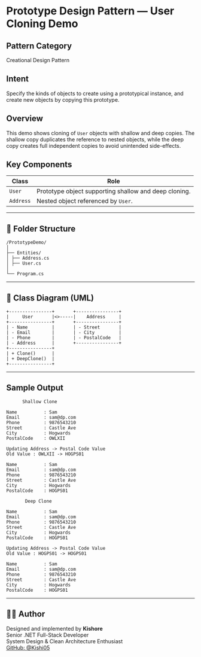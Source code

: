 ﻿# Prototype Design Pattern — User Cloning Demo

## Pattern Category
Creational Design Pattern

## Intent
Specify the kinds of objects to create using a prototypical instance, and create new objects by copying this prototype.

## Overview
This demo shows cloning of `User` objects with shallow and deep copies. The shallow copy duplicates the reference to nested objects, while the deep copy creates full independent copies to avoid unintended side-effects.

## Key Components

| Class        | Role                                     |
|--------------|------------------------------------------|
| `User`       | Prototype object supporting shallow and deep cloning. |
| `Address`    | Nested object referenced by `User`.      |

---

## 📂 Folder Structure

```
/PrototypeDemo/
│
├── Entities/
│ ├── Address.cs
│ ├── User.cs
│
└── Program.cs
```

---

## 🧱 Class Diagram (UML)

```
+----------------+       +----------------+
|     User       |<>-----|    Address     |
+----------------+       +----------------+
| - Name         |       | - Street       |
| - Email        |       | - City         |
| - Phone        |       | - PostalCode   |
| - Address      |       +----------------+
+----------------+
| + Clone()      |
| + DeepClone()  |
+----------------+
```

---

## Sample Output

```
      Shallow Clone

Name          : Sam
Email         : sam@dp.com
Phone         : 9876543210
Street        : Castle Ave
City          : Hogwards
PostalCode    : OWLXII

Updating Address -> Postal Code Value
Old Value : OWLXII -> HOGPS01

Name          : Sam
Email         : sam@dp.com
Phone         : 9876543210
Street        : Castle Ave
City          : Hogwards
PostalCode    : HOGPS01

       Deep Clone

Name          : Sam
Email         : sam@dp.com
Phone         : 9876543210
Street        : Castle Ave
City          : Hogwards
PostalCode    : HOGPS01

Updating Address -> Postal Code Value
Old Value : HOGPS01 -> HOGPS01

Name          : Sam
Email         : sam@dp.com
Phone         : 9876543210
Street        : Castle Ave
City          : Hogwards
PostalCode    : HOGPS01
```

---

## 👨‍💻 Author

Designed and implemented by **Kishore**  
Senior .NET Full-Stack Developer  
System Design & Clean Architecture Enthusiast  
[GitHub: @Kishi05](https://github.com/Kishi05)